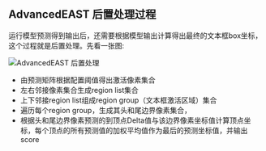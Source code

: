## AdvancedEAST 后置处理过程

运行模型预测得到输出后，还需要根据模型输出计算得出最终的文本框box坐标，这个过程就是后置处理。先看一张图:

![AdvancedEAST 后置处理](AdvancedEAST/image/AdvancedEast.post-processing.jpg)

* 由预测矩阵根据配置阈值得出激活像素集合
* 左右邻接像素集合生成region list集合
* 上下邻接region list组成region group（文本框激活区域）集合
* 遍历每个region group，生成其头和尾边界像素集合，
* 根据头和尾边界像素预测的到顶点Delta值与该边界像素坐标值计算顶点坐标，每个顶点的所有预测值的加权平均值作为最后的预测坐标值，并输出score